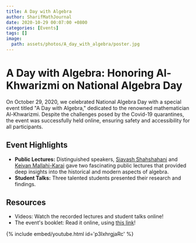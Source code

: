 ```yaml
---
title: A Day with Algebra
author: SharifMathJournal
date: 2020-10-29 00:07:00 +0800
categories: [Events]
tags: []
image:
  path: assets/photos/A_day_with_algebra/poster.jpg
---
```

# A Day with Algebra: Honoring Al-Khwarizmi on National Algebra Day
On October 29, 2020, we celebrated National Algebra Day with a special event titled "A Day with Algebra," dedicated to the renowned mathematician Al-Khwarizmi. Despite the challenges posed by the Covid-19 quarantines, the event was successfully held online, ensuring safety and accessibility for all participants.

## Event Highlights
- **Public Lectures:** Distinguished speakers, [Siavash Shahshahani](https://sharif.ir/~shahshah/) and [Keivan Mallahi-Karai](https://sites.google.com/site/kmallahikarai/home) gave two fascinating public lectures that provided deep insights into the historical and modern aspects of algebra.
- **Student Talks:** Three talented students presented their research and findings.

## Resources
- Videos: Watch the recorded lectures and student talks online!
- The event's booklet: Read it online, using [this link](/assets/photos/A_day_with_algebra/abstracts_of_lectures.pdf)!

{% include embed/youtube.html id='p3IxhrgjaRc' %}

